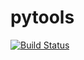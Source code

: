 # pytools
[![Build Status](https://app.travis-ci.com/serlus/pytools.svg?branch=main)](https://app.travis-ci.com/serlus/pytools)

